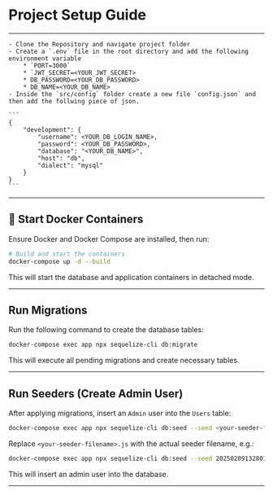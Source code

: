 # Project Setup Guide
---

    - Clone the Repository and navigate project folder
    - Create a `.env` file in the root directory and add the following environment variable
        * `PORT=3000`
        * `JWT_SECRET=<YOUR_JWT_SECRET>
        * DB_PASSWORD=<YOUR_DB_PASSWORD>
        * DB_NAME=<YOUR_DB_NAME>
    - Inside the `src/config` folder create a new file `config.json` and then add the follwing piece of json.

    ```
    {
        "development": {
            "username": <YOUR_DB_LOGIN_NAME>,
            "password": <YOUR_DB_PASSWORD>,
            "database": "<YOUR_DB_NAME>",
            "host": "db",
            "dialect": "mysql"
        }
    }
    ```

---

## 🐳 Start Docker Containers
Ensure Docker and Docker Compose are installed, then run:

```sh
# Build and start the containers
docker-compose up -d --build
```

This will start the database and application containers in detached mode.

---

## Run Migrations
Run the following command to create the database tables:

```sh
docker-compose exec app npx sequelize-cli db:migrate
```

This will execute all pending migrations and create necessary tables.

---

## Run Seeders (Create Admin User)
After applying migrations, insert an `Admin` user into the `Users` table:

```sh
docker-compose exec app npx sequelize-cli db:seed --seed <your-seeder-filename>.js
```

Replace `<your-seeder-filename>.js` with the actual seeder filename, e.g.:

```sh
docker-compose exec app npx sequelize-cli db:seed --seed 20250209132801-create-admin-user.js
```

This will insert an admin user into the database.

---




